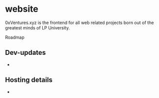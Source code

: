 # website
0xVentures.xyz is the frontend for all web related projects born out of the greatest minds of LP University.


Roadmap


Dev-updates
-
-

Hosting details
-
-
